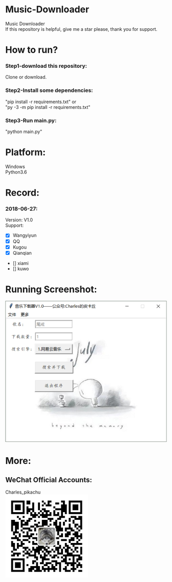 # Music-Downloader
Music Downloader  
If this repository is helpful, give me a star please, thank you for support.

# How to run?
### Step1-download this repository:
Clone or download.
### Step2-Install some dependencies:
"pip install -r requirements.txt" or  
"py -3 -m pip install -r requirements.txt"  
### Step3-Run main.py:
"python main.py"

# Platform:
Windows  
Python3.6  

# Record:
### 2018-06-27:
Version: V1.0  
Support: 
- [x] Wangyiyun
- [x] QQ
- [x] Kugou
- [x] Qianqian
- []  xiami
- []  kuwo

# Running Screenshot:
![img](Screenshot.png)

# More:
## WeChat Official Accounts:
Charles_pikachu  
![img](pikachu.jpg)